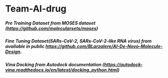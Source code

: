 # Team-AI-drug




##### Pre Training Dataset from MOSES dataset (https://github.com/molecularsets/moses)

##### Fine Tuning Dataset(SARs-CoV-2, SARs-CoV-2-like RNA virus) from available in public https://github.com/BLarzalere/AI-De-Novo-Molecule-Design.

##### Vina Docking from Autodock documentation (https://autodock-vina.readthedocs.io/en/latest/docking_python.html)
